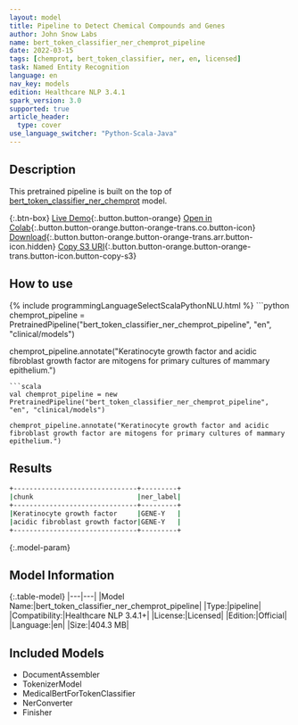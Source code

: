```yaml
---
layout: model
title: Pipeline to Detect Chemical Compounds and Genes
author: John Snow Labs
name: bert_token_classifier_ner_chemprot_pipeline
date: 2022-03-15
tags: [chemprot, bert_token_classifier, ner, en, licensed]
task: Named Entity Recognition
language: en
nav_key: models
edition: Healthcare NLP 3.4.1
spark_version: 3.0
supported: true
article_header:
  type: cover
use_language_switcher: "Python-Scala-Java"
---
```


## Description

This pretrained pipeline is built on the top of [bert_token_classifier_ner_chemprot](https://nlp.johnsnowlabs.com/2022/01/06/bert_token_classifier_ner_chemprot_en.html) model.

{:.btn-box}
[Live Demo](https://demo.johnsnowlabs.com/healthcare/NER_CHEMPROT_CLINICAL/){:.button.button-orange}
[Open in Colab](https://colab.research.google.com/github/JohnSnowLabs/spark-nlp-workshop/blob/master/tutorials/streamlit_notebooks/healthcare/NER_CHEMPROT_CLINICAL.ipynb){:.button.button-orange.button-orange-trans.co.button-icon}
[Download](https://s3.amazonaws.com/auxdata.johnsnowlabs.com/clinical/models/bert_token_classifier_ner_chemprot_pipeline_en_3.4.1_3.0_1647339959529.zip){:.button.button-orange.button-orange-trans.arr.button-icon.hidden}
[Copy S3 URI](s3://auxdata.johnsnowlabs.com/clinical/models/bert_token_classifier_ner_chemprot_pipeline_en_3.4.1_3.0_1647339959529.zip){:.button.button-orange.button-orange-trans.button-icon.button-copy-s3}

## How to use



<div class="tabs-box" markdown="1">
{% include programmingLanguageSelectScalaPythonNLU.html %}
```python
chemprot_pipeline = PretrainedPipeline("bert_token_classifier_ner_chemprot_pipeline", "en", "clinical/models")

chemprot_pipeline.annotate("Keratinocyte growth factor and acidic fibroblast growth factor are mitogens for primary cultures of mammary epithelium.")
```
```scala
val chemprot_pipeline = new PretrainedPipeline("bert_token_classifier_ner_chemprot_pipeline", "en", "clinical/models")

chemprot_pipeline.annotate("Keratinocyte growth factor and acidic fibroblast growth factor are mitogens for primary cultures of mammary epithelium.")
```
</div>

## Results

```bash
+-------------------------------+---------+
|chunk                          |ner_label|
+-------------------------------+---------+
|Keratinocyte growth factor     |GENE-Y   |
|acidic fibroblast growth factor|GENE-Y   |
+-------------------------------+---------+
```

{:.model-param}
## Model Information

{:.table-model}
|---|---|
|Model Name:|bert_token_classifier_ner_chemprot_pipeline|
|Type:|pipeline|
|Compatibility:|Healthcare NLP 3.4.1+|
|License:|Licensed|
|Edition:|Official|
|Language:|en|
|Size:|404.3 MB|

## Included Models

- DocumentAssembler
- TokenizerModel
- MedicalBertForTokenClassifier
- NerConverter
- Finisher